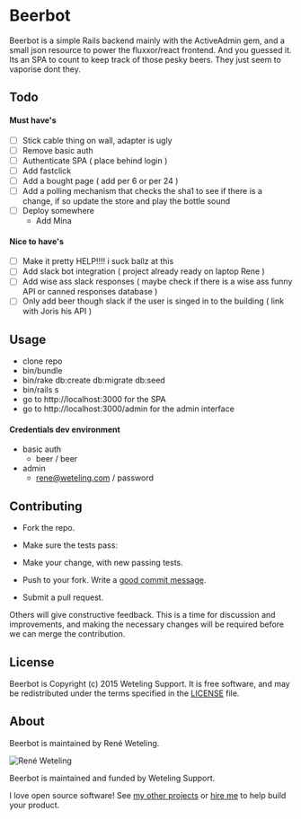 # Beerbot

Beerbot is a simple Rails backend mainly with the ActiveAdmin gem, and a small json resource to power the fluxxor/react frontend.
And you guessed it. Its an SPA to count to keep track of those pesky beers. They just seem to vaporise dont they. 

## Todo

#### Must have's
* [ ] Stick cable thing on wall, adapter is ugly
* [ ] Remove basic auth
* [ ] Authenticate SPA ( place behind login )
* [ ] Add fastclick
* [ ] Add a bought page ( add per 6 or per 24 )
* [ ] Add a polling mechanism that checks the sha1 to see if there is a change, if so update the store and play the bottle sound
* [ ] Deploy somewhere
    * Add Mina

#### Nice to have's
* [ ] Make it pretty HELP!!!! i suck ballz at this
* [ ] Add slack bot integration ( project already ready on laptop Rene )
* [ ] Add wise ass slack responses ( maybe check if there is a wise ass funny API or canned responses database )
* [ ] Only add beer though slack if the user is singed in to the building ( link with Joris his API )

## Usage

* clone repo
* bin/bundle
* bin/rake db:create db:migrate db:seed
* bin/rails s
* go to http://localhost:3000 for the SPA
* go to http://localhost:3000/admin for the admin interface

#### Credentials dev environment

* basic auth
    * beer / beer
* admin
    * rene@weteling.com / password

## Contributing

* Fork the repo.
* Make sure the tests pass:
* Make your change, with new passing tests. 
* Push to your fork. Write a [good commit message][commit]. 
* Submit a pull request.

  [commit]: http://tbaggery.com/2008/04/19/a-note-about-git-commit-messages.html

Others will give constructive feedback.
This is a time for discussion and improvements,
and making the necessary changes will be required before we can
merge the contribution.

## License

Beerbot is Copyright (c) 2015 Weteling Support.
It is free software, and may be redistributed
under the terms specified in the [LICENSE] file.

  [LICENSE]: /LICENSE

## About

Beerbot is maintained by René Weteling.

![René Weteling](http://www.weteling.com/zzz/footer.png)

Beerbot is maintained and funded by Weteling Support.

I love open source software!
See [my other projects][blog]
or [hire me][hire] to help build your product.

  [blog]: http://www.weteling.com/
  [hire]: http://www.weteling.com/contact/